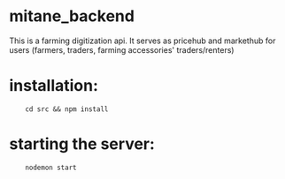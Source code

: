# mitane_backend
This is a farming digitization api. It serves as pricehub and markethub for users (farmers, traders, farming accessories' traders/renters)

# installation: 
    
        cd src && npm install
        
# starting the server: 
        
        nodemon start